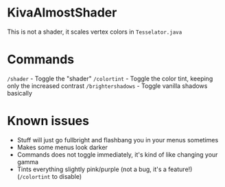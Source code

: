 # KivaAlmostShader
This is not a shader, it scales vertex colors in `Tesselator.java`

# Commands
`/shader` - Toggle the "shader"
`/colortint` - Toggle the color tint, keeping only the increased contrast
`/brightershadows` - Toggle vanilla shadows basically

# Known issues
- Stuff will just go fullbright and flashbang you in your menus sometimes
- Makes some menus look darker
- Commands does not toggle immediately, it's kind of like changing your gamma
- Tints everything slightly pink/purple (not a bug, it's a feature!) (`/colortint` to disable)
